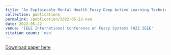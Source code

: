 ```yaml
---
title: "An Explainable Mental Health Fuzzy Deep Active Learning Technique"
collection: publications
permalink: /publication/2022-05-22-nan
date: 2022-05-22
venue: 'IEEE International Conference on Fuzzy Systems FUZZ IEEE'
citation count: 'nan'
---
```

[Download paper here](https://scholar.google.com/citations?view_op=view_citation&hl=en&user=CCckbEUAAAAJ&cstart=20&pagesize=80&citation_for_view=CCckbEUAAAAJ:5icHVeHT4IsC)
